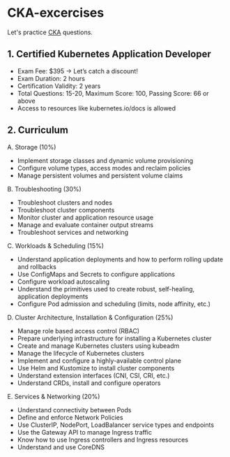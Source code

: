 # CKA-excercises

Let's practice [CKA](https://training.linuxfoundation.org/certification/certified-kubernetes-administrator-cka/) questions.

## 1. Certified Kubernetes Application Developer
- Exam Fee: $395 → Let’s catch a discount!
- Exam Duration: 2 hours
- Certification Validity: 2 years
- Total Questions: 15-20, Maximum Score: 100, Passing Score: 66 or above
- Access to resources like kubernetes.io/docs is allowed

## 2. Curriculum
A. Storage (10%)
- Implement storage classes and dynamic volume provisioning
- Configure volume types, access modes and reclaim policies
- Manage persistent volumes and persistent volume claims

B. Troubleshooting (30%)
- Troubleshoot clusters and nodes
- Troubleshoot cluster components
- Monitor cluster and application resource usage
- Manage and evaluate container output streams
- Troubleshoot services and networking

C. Workloads & Scheduling (15%)
- Understand application deployments and how to perform rolling update and rollbacks
- Use ConfigMaps and Secrets to configure applications
- Configure workload autoscaling
- Understand the primitives used to create robust, self-healing, application deployments
- Configure Pod admission and scheduling (limits, node affinity, etc.)

D. Cluster Architecture, Installation & Configuration (25%)
- Manage role based access control (RBAC)
- Prepare underlying infrastructure for installing a Kubernetes cluster
- Create and manage Kubernetes clusters using kubeadm
- Manage the lifecycle of Kubernetes clusters
- Implement and configure a highly-available control plane
- Use Helm and Kustomize to install cluster components
- Understand extension interfaces (CNI, CSI, CRI, etc.)
- Understand CRDs, install and configure operators

E.  Services & Networking (20%)
- Understand connectivity between Pods
- Define and enforce Network Policies
- Use ClusterIP, NodePort, LoadBalancer service types and endpoints
- Use the Gateway API to manage Ingress traffic
- Know how to use Ingress controllers and Ingress resources
- Understand and use CoreDNS